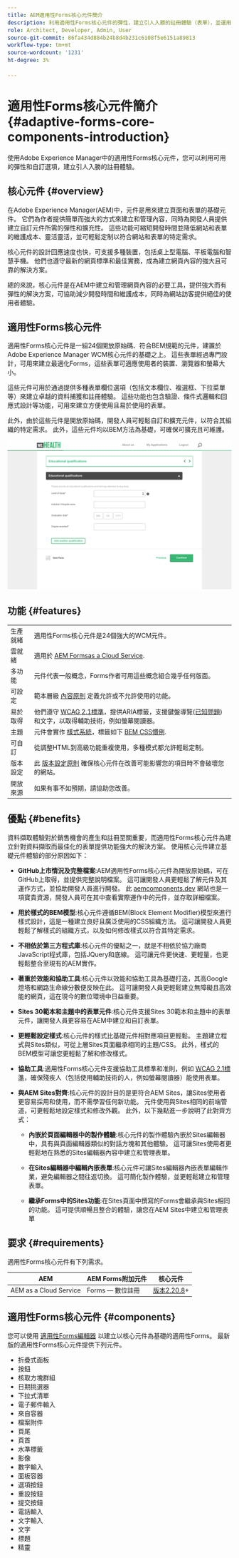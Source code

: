 ```yaml
---
title: AEM適用性Forms核心元件簡介
description: 利用適用性Forms核心元件的彈性，建立引人入勝的註冊體驗（表單），並運用Adobe Experience Manager的強大功能提供。
role: Architect, Developer, Admin, User
source-git-commit: 86fa434d884b24b8d4b231c6108f5e6151a89813
workflow-type: tm+mt
source-wordcount: '1231'
ht-degree: 3%

---
```



# 適用性Forms核心元件簡介 {#adaptive-forms-core-components-introduction}

使用Adobe Experience Manager中的適用性Forms核心元件，您可以利用可用的彈性和自訂選項，建立引人入勝的註冊體驗。

## 核心元件  {#overview}

在Adobe Experience Manager(AEM)中，元件是用來建立頁面和表單的基礎元件。 它們為作者提供簡單而強大的方式來建立和管理內容，同時為開發人員提供建立自訂元件所需的彈性和擴充性。 這些功能可縮短開發時間並降低網站和表單的維護成本、靈活靈活，並可輕鬆定制以符合網站和表單的特定需求。

核心元件的設計回應速度也快，可支援多種裝置，包括桌上型電腦、平板電腦和智慧手機。 他們也遵守最新的網頁標準和最佳實務，成為建立網頁內容的強大且可靠的解決方案。

總的來說，核心元件是在AEM中建立和管理網頁內容的必要工具，提供強大而有彈性的解決方案，可協助減少開發時間和維護成本，同時為網站訪客提供絕佳的使用者體驗。

## 適用性Forms核心元件

適用性Forms核心元件是一組24個開放原始碼、符合BEM規範的元件，建置於Adobe Experience Manager WCM核心元件的基礎之上。 這些表單經過專門設計，可用來建立最適化Forms，這些表單可適應使用者的裝置、瀏覽器和螢幕大小。

這些元件可用於通過提供多種表單欄位選項（包括文本欄位、複選框、下拉菜單等）來建立卓越的資料捕獲和註冊體驗。 這些功能也包含驗證、條件式邏輯和回應式設計等功能，可用來建立方便使用且易於使用的表單。

此外，由於這些元件是開放原始碼，開發人員可輕鬆自訂和擴充元件，以符合其組織的特定需求。 此外，這些元件均以BEM方法為基礎，可確保可擴充且可維護。

![](assets/sample-adaptive-form.png)

## 功能 {#features}

|  |  |
|---|---|
| 生產就緒 | 適用性Forms核心元件是24個強大的WCM元件。 |
| 雲就緒 | 適用於  [AEM Formsas a Cloud Service](https://experienceleague.adobe.com/docs/experience-manager-cloud-service/content/forms/home.html). |
| 多功能 | 元件代表一般概念，Forms作者可用這些概念組合幾乎任何版面。 |
| 可設定 | 範本層級 [內容原則](https://experienceleague.adobe.com/docs/experience-manager-cloud-service/content/implementing/developing/full-stack/components-templates/templates.html#content-policies) 定義允許或不允許使用的功能。 |
| 易於取得 | 他們遵守 [WCAG 2.1標準](https://www.w3.org/TR/WCAG21/)，提供ARIA標籤，支援鍵盤導覽([已知問題](https://github.com/adobe/aem-core-wcm-components/issues?utf8=✓&amp;q=is%3Aissue+is%3Aopen+accessibility+in%3Atitle))和文字，以取得輔助技術，例如螢幕閱讀器。 |
| 主題 | 元件會實作 [樣式系統](https://experienceleague.adobe.com/docs/experience-manager-cloud-service/content/sites/authoring/features/style-system.html)，標籤如下 [BEM CSS慣例](https://getbem.com/). |
| 可自訂 | 從調整HTML到高級功能重複使用，多種模式都允許輕鬆定制。 |
| 版本設定 | 此 [版本設定原則](https://github.com/adobe/aem-core-wcm-components/wiki/Versioning-policies) 確保核心元件在改善可能影響您的項目時不會破壞您的網站。 |
| 開放來源 | 如果有事不如預期，請協助您改善。 |

## 優點 {#benefits}

資料擷取體驗對於銷售機會的產生和註冊至關重要，而適用性Forms核心元件為建立針對資料擷取而最佳化的表單提供功能強大的解決方案。 使用核心元件建立基礎元件體驗的部分原因如下：

* **GitHub上市情況及完整檔案**:AEM適用性Forms核心元件為開放原始碼，可在GitHub上取得，並提供完整說明檔案。 這可讓開發人員更輕鬆了解元件及其運作方式，並協助開發人員進行開發。 此 [aemcomponents.dev](https://www.aemcomponents.dev/) 網站也是一項寶貴資源，開發人員可在其中查看實際運作中的元件，並存取詳細檔案。

* **用於樣式的BEM模型**:核心元件遵循BEM(Block Element Modifier)模型來進行樣式設計，這是一種建立良好且廣泛使用的CSS組織方法。 這可讓開發人員更輕鬆了解樣式的組織方式，以及如何修改樣式以符合其特定需求。

* **不相依於第三方程式庫**:核心元件的優點之一，就是不相依於協力廠商JavaScript程式庫，包括JQuery和底線。 這可讓元件更快速、更輕量，也更輕鬆整合至現有的AEM實作。

* **著重於效能和協助工具**:核心元件以效能和協助工具為基礎打造，其高Google燈塔和網路生命線分數便反映在此。 這可讓開發人員更輕鬆建立無障礙且高效能的網頁，這在現今的數位環境中日益重要。

* **Sites 30範本和主題中的表單元件**:核心元件支援Sites 30範本和主題中的表單元件，讓開發人員更容易在AEM中建立和自訂表單。

* **更輕鬆設定樣式**:核心元件的樣式比基礎元件相對應項目更輕鬆。 主題建立程式與Sites類似，可從上層Sites頁面繼承相同的主題/CSS。 此外，樣式的BEM模型可讓您更輕鬆了解和修改樣式。

* **協助工具**:適用性Forms核心元件支援協助工具標準和准則，例如  [WCAG 2.1標準](https://www.w3.org/TR/WCAG21/)，確保殘疾人（包括使用輔助技術的人，例如螢幕閱讀器）能使用表單。

* **與AEM Sites對齊**:核心元件的設計目的是更符合AEM Sites，讓Sites使用者更容易採用和使用，而不需學習任何新功能。 元件使用與Sites相同的前端管道，可更輕鬆地設定樣式和修改外觀。 此外，以下幾點進一步說明了此對齊方式：

   * **內嵌於頁面編輯器中的製作體驗**:核心元件的製作體驗內嵌於Sites編輯器中，具有與頁面編輯器類似的對話方塊和其他體驗。 這可讓Sites使用者更輕鬆地在熟悉的Sites編輯器內容中建立和管理表單。

   * **在Sites編輯器中編輯內嵌表單**:核心元件可讓Sites編輯器內嵌表單編輯作業，避免編輯器之間往返切換。 這可簡化製作體驗，並更輕鬆建立和管理表單。

   * **繼承Forms中的Sites功能**:在Sites頁面中撰寫的Forms會繼承與Sites相同的功能。 這可提供順暢且整合的體驗，讓您在AEM Sites中建立和管理表單

   <!--including Multi Site Manager, the ability to use Sites components within a form for static content, support for scheduled publish/unpublish, form translation aligned with Sites translation, versioning, and targeting -->



## 要求 {#requirements}

適用性Forms核心元件有下列需求。

| AEM | AEM Forms附加元件 | 核心元件 |
|---|---|---|
| AEM as a Cloud Service  | Forms — 數位註冊 | [版本2.20.8](/help/versions.md)+ |


## 適用性Forms核心元件 {#components}

您可以使用 [適用性Forms編輯器](https://experienceleague.adobe.com/docs/experience-manager-cloud-service/content/forms/adaptive-forms-authoring/authoring-adaptive-forms-core-components/create-an-adaptive-form-on-forms-cs/creating-adaptive-form-core-components.html) 以建立以核心元件為基礎的適用性Forms。 最新版的適用性Forms核心元件提供下列元件。

* 折疊式面板
* 按鈕
* 核取方塊群組
* 日期挑選器
* 下拉式清單
* 電子郵件輸入
* 來自容器
* 檔案附件
* 頁尾
* 頁首
* 水準標籤
* 影像
* 數字輸入
* 面板容器
* 選項按鈕
* 重設按鈕
* 提交按鈕
* 電話輸入
* 文字輸入
* 文字
* 標題
* 精靈


